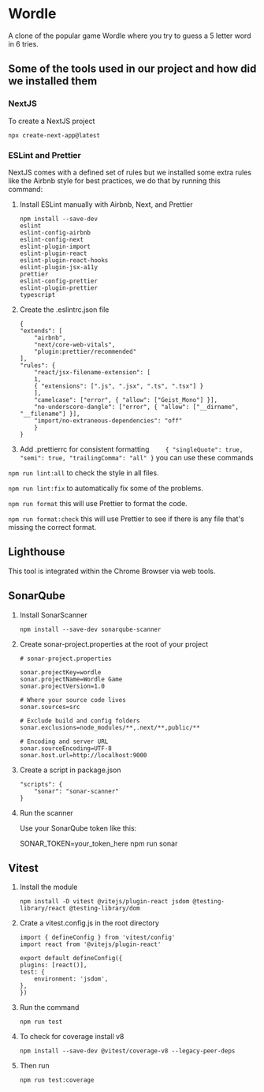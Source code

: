 # Wordle

A clone of the popular game Wordle where you try to guess a 5 letter word in 6 tries.

## Some of the tools used in our project and how did we installed them

### NextJS

To create a NextJS project

```
npx create-next-app@latest
```

### ESLint and Prettier

NextJS comes with a defined set of rules but we installed some extra rules like the Airbnb style for best practices, we do that by running this command:

1. Install ESLint manually with Airbnb, Next, and Prettier

   ```
   npm install --save-dev
   eslint
   eslint-config-airbnb
   eslint-config-next
   eslint-plugin-import
   eslint-plugin-react
   eslint-plugin-react-hooks
   eslint-plugin-jsx-a11y
   prettier
   eslint-config-prettier
   eslint-plugin-prettier
   typescript
   ```

2. Create the .eslintrc.json file

   ```
   {
   "extends": [
       "airbnb",
       "next/core-web-vitals",
       "plugin:prettier/recommended"
   ],
   "rules": {
       "react/jsx-filename-extension": [
       1,
       { "extensions": [".js", ".jsx", ".ts", ".tsx"] }
       ],
       "camelcase": ["error", { "allow": ["Geist_Mono"] }],
       "no-underscore-dangle": ["error", { "allow": ["__dirname", "__filename"] }],
       "import/no-extraneous-dependencies": "off"
       }
   }
   ```

3. Add .prettierrc for consistent formatting
   `    {
"singleQuote": true,
"semi": true,
"trailingComma": "all"
}`
   you can use these commands

`npm run lint:all`
to check the style in all files.

`npm run lint:fix`
to automatically fix some of the problems.

`npm run format`
this will use Prettier to format the code.

`npm run format:check`
this will use Prettier to see if there is any file that's missing the correct format.

## Lighthouse

This tool is integrated within the Chrome Browser via web tools.

## SonarQube

1. Install SonarScanner

   ```
   npm install --save-dev sonarqube-scanner
   ```

2. Create sonar-project.properties at the root of your project

   ```
   # sonar-project.properties

   sonar.projectKey=wordle
   sonar.projectName=Wordle Game
   sonar.projectVersion=1.0

   # Where your source code lives
   sonar.sources=src

   # Exclude build and config folders
   sonar.exclusions=node_modules/**,.next/**,public/**

   # Encoding and server URL
   sonar.sourceEncoding=UTF-8
   sonar.host.url=http://localhost:9000
   ```

3. Create a script in package.json

   ```
   "scripts": {
       "sonar": "sonar-scanner"
   }
   ```

4. Run the scanner

   Use your SonarQube token like this:

   SONAR_TOKEN=your_token_here npm run sonar

## Vitest

1. Install the module

   ```
   npm install -D vitest @vitejs/plugin-react jsdom @testing-library/react @testing-library/dom
   ```

2. Crate a vitest.config.js in the root directory

   ```
   import { defineConfig } from 'vitest/config'
   import react from '@vitejs/plugin-react'

   export default defineConfig({
   plugins: [react()],
   test: {
       environment: 'jsdom',
   },
   })
   ```

3. Run the command

   ```
   npm run test
   ```

4. To check for coverage install v8

   ```
   npm install --save-dev @vitest/coverage-v8 --legacy-peer-deps
   ```

5. Then run

   ```
   npm run test:coverage
   ```
